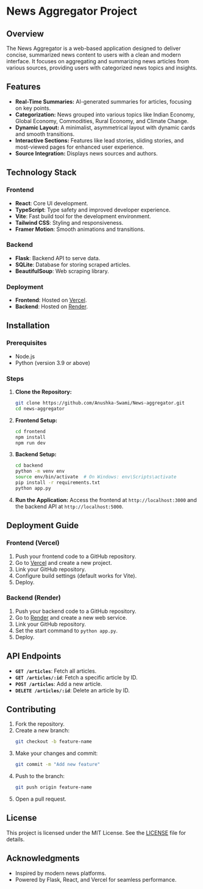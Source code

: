 # News Aggregator Project

## Overview
The News Aggregator is a web-based application designed to deliver concise, summarized news content to users with a clean and modern interface. It focuses on aggregating and summarizing news articles from various sources, providing users with categorized news topics and insights.

## Features
- **Real-Time Summaries:** AI-generated summaries for articles, focusing on key points.
- **Categorization:** News grouped into various topics like Indian Economy, Global Economy, Commodities, Rural Economy, and Climate Change.
- **Dynamic Layout:** A minimalist, asymmetrical layout with dynamic cards and smooth transitions.
- **Interactive Sections:** Features like lead stories, sliding stories, and most-viewed pages for enhanced user experience.
- **Source Integration:** Displays news sources and authors.

## Technology Stack
### Frontend
- **React**: Core UI development.
- **TypeScript**: Type safety and improved developer experience.
- **Vite**: Fast build tool for the development environment.
- **Tailwind CSS**: Styling and responsiveness.
- **Framer Motion**: Smooth animations and transitions.

### Backend
- **Flask**: Backend API to serve data.
- **SQLite**: Database for storing scraped articles.
- **BeautifulSoup**: Web scraping library.

### Deployment
- **Frontend**: Hosted on [Vercel](https://fxqxgtjlskjorwha.vercel.app/).
- **Backend**: Hosted on [Render](https://news-aggregator-5tb1.onrender.com/api/articles).

## Installation

### Prerequisites
- Node.js
- Python (version 3.9 or above)

### Steps
1. **Clone the Repository:**
   ```bash
   git clone https://github.com/Anushka-Swami/News-aggregator.git
   cd news-aggregator
   ```

2. **Frontend Setup:**
   ```bash
   cd frontend
   npm install
   npm run dev
   ```

3. **Backend Setup:**
   ```bash
   cd backend
   python -m venv env
   source env/bin/activate  # On Windows: env\Scripts\activate
   pip install -r requirements.txt
   python app.py
   ```

4. **Run the Application:**
   Access the frontend at `http://localhost:3000` and the backend API at `http://localhost:5000`.

## Deployment Guide

### Frontend (Vercel)
1. Push your frontend code to a GitHub repository.
2. Go to [Vercel](https://vercel.com/) and create a new project.
3. Link your GitHub repository.
4. Configure build settings (default works for Vite).
5. Deploy.

### Backend (Render)
1. Push your backend code to a GitHub repository.
2. Go to [Render](https://render.com/) and create a new web service.
3. Link your GitHub repository.
4. Set the start command to `python app.py`.
5. Deploy.

## API Endpoints
- **`GET /articles`**: Fetch all articles.
- **`GET /articles/:id`**: Fetch a specific article by ID.
- **`POST /articles`**: Add a new article.
- **`DELETE /articles/:id`**: Delete an article by ID.

## Contributing
1. Fork the repository.
2. Create a new branch:
   ```bash
   git checkout -b feature-name
   ```
3. Make your changes and commit:
   ```bash
   git commit -m "Add new feature"
   ```
4. Push to the branch:
   ```bash
   git push origin feature-name
   ```
5. Open a pull request.

## License
This project is licensed under the MIT License. See the [LICENSE](LICENSE) file for details.

## Acknowledgments
- Inspired by modern news platforms.
- Powered by Flask, React, and Vercel for seamless performance.

